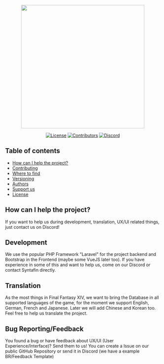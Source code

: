 <p align="center"><img src="https://de.xivdata.com/userdata/logo-sm.png" width="400"></p>

<p align="center">
<a href="https://github.com/xivdata/public/blob/master/LICENSE"><img src="https://img.shields.io/github/license/syntafin/xivdata?label=License&labelColor=30363D&color=2FBF50" alt="License"></a>
<a href="https://github.com/syntafin/xivdata/graphs/contributors"><img src="https://img.shields.io/github/contributors/syntafin/xivdata?label=Contributors&labelColor=30363D&color=2FBF50" alt="Contributors"></a>
<a href="https://discord.gg/R8KjJWE"><img src="https://img.shields.io/discord/532518284998737920?label=Discord&labelColor=30363D&color=2FBF50&logoColor=959DA5&logo=Discord" alt="Discord"></a>
</p>

## Table of contents

* [How can I help the project?](#how-can-i-help-the-project)
* [Contributing](#contributing)
* [Where to find](#where-to-find)
* [Versioning](#versioning)
* [Authors](#authors)
* [Support us](#support)
* [License](#license)

## How can I help the project?

If you want to help us during development, translation, UX/UI related things, just contact us on Discord!

## Development

We use the popular PHP Framework "Laravel" for the project backend and Bootstrap in the Frontend (maybe some VueJS later too).
If you have experience in some of this and want to help us, come on our Discord or contact Syntafin directly.

## Translation

As the most things in Final Fantasy XIV, we want to bring the Database in all supported languages of the game, for the moment we support English, German, French and Japanese. Later we will add Chinese and Korean too.
Feel free to help us translate the project.

## Bug Reporting/Feedback

You found a bug or have feedback about UX/UI (User Experience/Interface)? Send them to us! You can create a Issue on our public GitHub Repository or send it in Discord (we have a example BR/Feedback Template)

